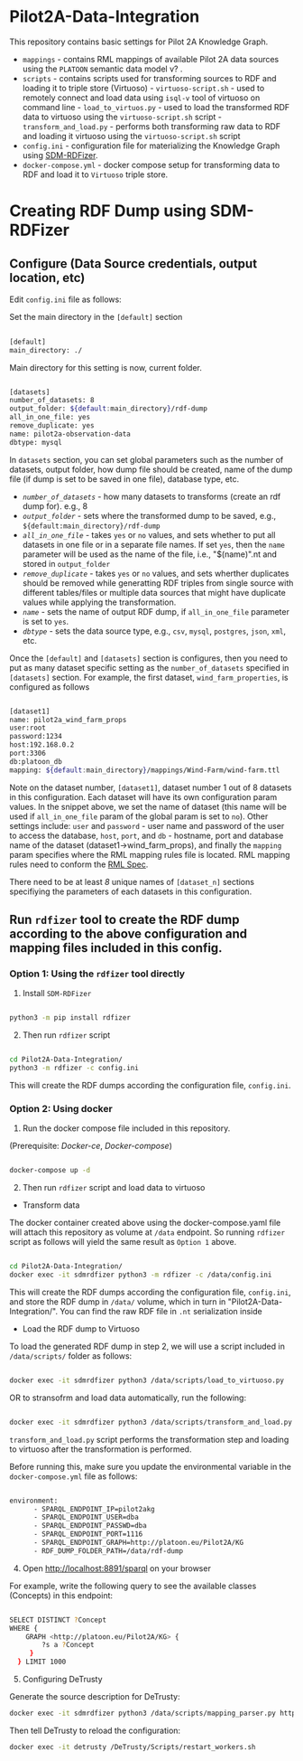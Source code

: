 # Pilot2A-Data-Integration

This repository contains basic settings for Pilot 2A Knowledge Graph. 

- `mappings` - contains RML mappings of available Pilot 2A data sources using the `PLATOON` semantic data model v? .
- `scripts` - contains scripts used for transforming sources to RDF and loading it to triple store (Virtuoso)
      - `virtuoso-script.sh`  - used to remotely connect and load data using `isql-v` tool of virtuoso on command line
      - `load_to_virtuos.py` - used to load the transformed RDF data to virtuoso using the `virtuoso-script.sh` script
      - `transform_and_load.py` - performs both transforming raw data to RDF and loading it virtuoso using the `virtuoso-script.sh` script
- `config.ini` - configuration file for materializing the Knowledge Graph using [SDM-RDFizer](https://github.com/SDM-TIB/SDM-RDFizer).
- `docker-compose.yml` - docker compose setup for transforming data to RDF and load it to `Virtuoso` triple store.

# Creating RDF Dump using SDM-RDFizer


## Configure (Data Source credentials, output location, etc)

Edit `config.ini` file as follows:

Set the main directory in the `[default]` section 

```bash
	
[default]
main_directory: ./

```
Main directory for this setting is now, current folder. 

```bash

[datasets]
number_of_datasets: 8
output_folder: ${default:main_directory}/rdf-dump
all_in_one_file: yes
remove_duplicate: yes
name: pilot2a-observation-data	
dbtype: mysql
```


In `datasets` section, you can set global parameters such as the number of datasets, output folder, how dump file should be created, name of the dump file (if dump is set to be saved in one file), database type, etc.

-  *`number_of_datasets`* - how many datasets to transforms (create an rdf dump for). e.g., 8
- *`output_folder`* - sets where the transformed dump to be saved, e.g., `${default:main_directory}/rdf-dump` 
- *`all_in_one_file`* - takes `yes` or `no` values, and sets whether to put all datasets in one file or in a separate file names. If set `yes`, then the `name` parameter will be used as the name of the file, i.e., "$(name)".nt and stored in `output_folder`
- *`remove_duplicate`* - takes `yes` or `no` values, and sets wherther duplicates should be removed while generatting RDF triples from single source with different tables/files or multiple data sources that might have duplicate values while applying the transformation.
- *`name`* - sets the name of output RDF dump, if `all_in_one_file` parameter is set to `yes`.
- *`dbtype`* - sets the data source type, e.g., `csv`, `mysql`, `postgres`, `json`, `xml`, etc.

Once the `[default]` and `[datasets]` section is configures, then you need to put as many dataset specific setting as the `number_of_datasets` specified in `[datasets]` section.
For example, the first dataset, `wind_farm_properties`, is configured as follows

```bash

[dataset1]
name: pilot2a_wind_farm_props
user:root
password:1234
host:192.168.0.2
port:3306
db:platoon_db
mapping: ${default:main_directory}/mappings/Wind-Farm/wind-farm.ttl

```

Note on the dataset number, `[dataset1]`, dataset number 1 out of 8 datasets in this configuration. Each dataset will have its own configuration param values. In the snippet above, we set the name of dataset (this name will be used if `all_in_one_file` param of the global param is set to `no`). Other settings include: `user` and `password` - user name and password of the user to access the database, `host`, `port`, and `db` - hostname, port and database name of the dataset (dataset1->wind_farm_props), and finally the `mapping` param specifies where the RML mapping rules file is located. RML mapping rules need to conform the [RML Spec](http://rml.io/specs/rml/).

There need to be at least *8* unique names of `[dataset_n]` sections specifiying the parameters of each datasets in this configuration.

## Run `rdfizer` tool to create the RDF dump according to the above configuration and mapping files included in this config.

### Option 1: Using the `rdfizer` tool directly 

1. Install `SDM-RDFizer`

```bash

python3 -m pip install rdfizer

```

2. Then run `rdfizer` script

```bash

cd Pilot2A-Data-Integration/
python3 -m rdfizer -c config.ini

```

This will create the RDF dumps according the configuration file, `config.ini`.

### Option 2: Using docker

1. Run the docker compose file included in this repository.

(Prerequisite: *Docker-ce*, *Docker-compose*)

```bash

docker-compose up -d

```

2. Then run `rdfizer` script and load data to virtuoso

- Transform data 

The docker container created above using the docker-compose.yaml file will attach this repository as volume at `/data` endpoint. So running `rdfizer` script as follows will yield the same result as `Option 1` above.

```bash

cd Pilot2A-Data-Integration/
docker exec -it sdmrdfizer python3 -m rdfizer -c /data/config.ini 

```

This will create the RDF dumps according the configuration file, `config.ini`, and store the RDF dump in `/data/` volume, which in turn in "Pilot2A-Data-Integration/".
You can find the raw RDF file in `.nt` serialization inside 

- Load the RDF dump to Virtuoso


To load the generated RDF dump in step 2, we will use a script included in `/data/scripts/` folder as follows:

```bash

docker exec -it sdmrdfizer python3 /data/scripts/load_to_virtuoso.py 

```

OR to stransofrm and load data automatically, run the following:

```bash

docker exec -it sdmrdfizer python3 /data/scripts/transform_and_load.py -c /data/config.ini

```

`transform_and_load.py` script performs the transformation step and loading to virtuoso after the transformation is performed.

Before running this, make sure you update the environmental variable in the `docker-compose.yml` file as follows:


```bash

environment:
      - SPARQL_ENDPOINT_IP=pilot2akg
      - SPARQL_ENDPOINT_USER=dba
      - SPARQL_ENDPOINT_PASSWD=dba
      - SPARQL_ENDPOINT_PORT=1116
      - SPARQL_ENDPOINT_GRAPH=http://platoon.eu/Pilot2A/KG 
      - RDF_DUMP_FOLDER_PATH=/data/rdf-dump

```

4. Open [http://localhost:8891/sparql](http://localhost:8891/sparql) on your browser

For example, write the following query to see the available classes (Concepts) in this endpoint:

```bash

SELECT DISTINCT ?Concept
WHERE {
	GRAPH <http://platoon.eu/Pilot2A/KG> {
		?s a ?Concept
	 }
  } LIMIT 1000

```

5. Configuring DeTrusty

Generate the source description for DeTrusty:
```bash
docker exec -it sdmrdfizer python3 /data/scripts/mapping_parser.py http://${SPARQL_ENDPOINT_IP}:8890/sparql /path/to/your/mapping/file
```

Then tell DeTrusty to reload the configuration:
```bash
docker exec -it detrusty /DeTrusty/Scripts/restart_workers.sh
```
